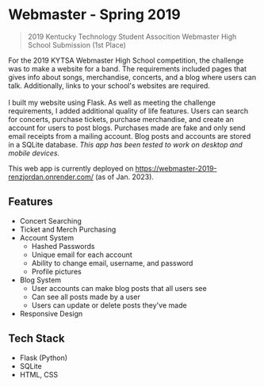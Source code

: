 # Webmaster - Spring 2019
>2019 Kentucky Technology Student Assocition Webmaster High School Submission (1st Place)

For the 2019 KYTSA Webmaster High School competition, the challenge was to make a website for a band. The requirements included pages that gives info about songs, merchandise, 
concerts, and a blog where users can talk. Additionally, links to your school's websites are required. <br/><br/>
I built my website using Flask. As well as meeting the challenge requirements, I added additional quality of life features. 
Users can search for concerts, purchase tickets, purchase merchandise, and create an account for users to post blogs.
Purchases made are fake and only send email receipts from a mailing account. Blog posts and accounts are stored in a SQLite database.
*This app has been tested to work on desktop and mobile devices.*

This web app is currently deployed on https://webmaster-2019-renzjordan.onrender.com/ (as of Jan. 2023).
<br/>

## Features

* Concert Searching
* Ticket and Merch Purchasing
* Account System
  * Hashed Passwords
  * Unique email for each account
  * Ability to change email, username, and password
  * Profile pictures
* Blog System
  * User accounts can make blog posts that all users see
  * Can see all posts made by a user
  * Users can update or delete posts they've made
* Responsive Design
  
 

## Tech Stack

* Flask (Python)
* SQLite
* HTML, CSS

